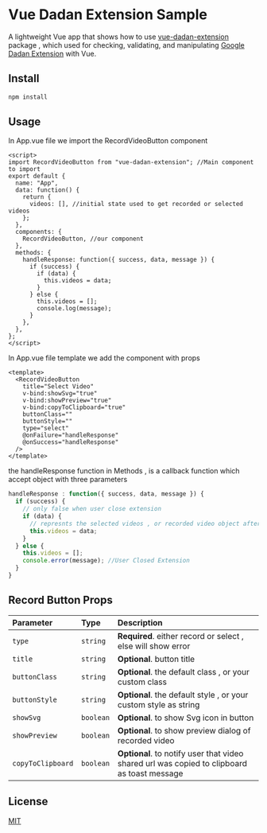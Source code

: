 # Vue Dadan Extension Sample

A lightweight Vue app that shows how to use [vue-dadan-extension](https://www.npmjs.com/package/vue-dadan-extension) package , which used for checking, validating, and manipulating [Google Dadan Extension](https://haal.link.sa/onboarding/download) with Vue.

## Install

```bash
npm install
```

## Usage

In App.vue file we import the RecordVideoButton component

```vue
<script>
import RecordVideoButton from "vue-dadan-extension"; //Main component to import
export default {
  name: "App",
  data: function() {
    return {
      videos: [], //initial state used to get recorded or selected videos
    };
  },
  components: {
    RecordVideoButton, //our component
  },
  methods: {
    handleResponse: function({ success, data, message }) {
      if (success) {
        if (data) {
          this.videos = data;
        }
      } else {
        this.videos = [];
        console.log(message);
      }
    },
  },
};
</script>
```

In App.vue file template we add the component with props

```vue
<template>
  <RecordVideoButton
    title="Select Video"
    v-bind:showSvg="true"
    v-bind:showPreview="true"
    v-bind:copyToClipboard="true"
    buttonClass=""
    buttonStyle=""
    type="select"
    @onFailure="handleResponse"
    @onSuccess="handleResponse"
  />
</template>
```

the handleResponse function in Methods , is a callback function which accept object with three parameters

```javascript
handleResponse : function({ success, data, message }) {
  if (success) {
    // only false when user close extension
    if (data) {
      // represnts the selected videos , or recorded video object after stop recording
      this.videos = data;
    }
  } else {
    this.videos = [];
    console.error(message); //User Closed Extension
  }
}
```

## Record Button Props

| Parameter         | Type      | Description                                                                                 |
| :---------------- | :-------- | :------------------------------------------------------------------------------------------ |
| `type`            | `string`  | **Required**. either record or select , else will show error                                |
| `title`           | `string`  | **Optional**. button title                                                                  |
| `buttonClass`     | `string`  | **Optional**. the default class , or your custom class                                      |
| `buttonStyle`     | `string`  | **Optional**. the default style , or your custom style as string                            |
| `showSvg`         | `boolean` | **Optional**. to show Svg icon in button                                                    |
| `showPreview`     | `boolean` | **Optional**. to show preview dialog of recorded video                                      |
| `copyToClipboard` | `boolean` | **Optional**. to notify user that video shared url was copied to clipboard as toast message |

## License

[MIT](https://choosealicense.com/licenses/mit/)
